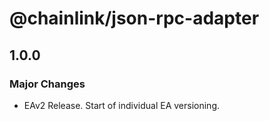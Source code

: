# @chainlink/json-rpc-adapter

## 1.0.0

### Major Changes

- EAv2 Release. Start of individual EA versioning.
